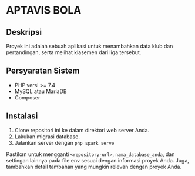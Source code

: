 # APTAVIS BOLA

## Deskripsi
Proyek ini adalah sebuah aplikasi untuk menambahkan data klub dan pertandingan, serta melihat klasemen dari liga tersebut.

## Persyaratan Sistem
- PHP versi >= 7.4
- MySQL atau MariaDB
- Composer

## Instalasi
1. Clone repositori ini ke dalam direktori web server Anda.
2. Lakukan migrasi database.
3. Jalankan server dengan `php spark serve`

Pastikan untuk mengganti `<repository-url>`, `nama_database_anda`, dan settingan lainnya pada file env sesuai dengan informasi proyek Anda. Juga, tambahkan detail tambahan yang mungkin relevan dengan proyek Anda.

